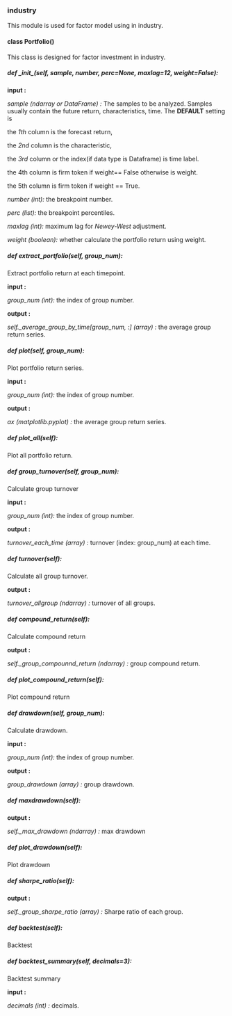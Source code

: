 ### industry

This module is used for factor model using in industry.

#### class Portfolio()

This class is designed for factor investment in industry.

##### def \__init__(self, sample, number, perc=*None*, maxlag=12, weight=*False*):

**input :**

*sample (ndarray or DataFrame) :*  The samples to be analyzed. Samples usually contain the future return, characteristics, time. The **DEFAULT** setting is 

the *1th* column is the forecast return, 

the *2nd* column is the characteristic, 

the *3rd* column or the index(if data type is Dataframe) is time label.

the 4th column is firm token if weight== False otherwise is weight.

the 5th column is firm token if weight == True.

*number (int):* the breakpoint number.

*perc (list):* the breakpoint percentiles.

*maxlag (int):* maximum lag for *Newey-West* adjustment.

*weight (boolean):* whether calculate the portfolio return using weight.



##### def extract_portfolio(self, group_num):

Extract portfolio return at each timepoint.

**input :**

*group_num (int):* the index of group number.

**output :**

*self._average_group_by_time[group_num, :] (array) :* the average group return series.



##### def plot(self, group_num):

Plot portfolio return series.

**input :**

*group_num (int):* the index of group number.

**output :**

*ax (matplotlib.pyplot) :* the average group return series.



##### def plot_all(self):

Plot all portfolio return.



##### def group_turnover(self, group_num):

Calculate group turnover

**input :**

*group_num (int):* the index of group number.

**output :**

*turnover_each_time (array) :* turnover (index: group_num) at each time.



##### def turnover(self):

Calculate all group turnover.

**output :**

*turnover_allgroup (ndarray) :* turnover of all groups.



##### def compound_return(self):

Calculate compound return

**output :**

*self._group_compounnd_return (ndarray) :* group compound return.



##### def plot_compound_return(self):

Plot compound return



##### def drawdown(self, group_num):

Calculate drawdown.

**input :**

*group_num (int):* the index of group number.

**output :**

*group_drawdown (array) :* group drawdown.



##### def maxdrawdown(self):

**output :**

*self._max_drawdown (ndarray) :* max drawdown



##### def plot_drawdown(self):

Plot drawdown



##### def sharpe_ratio(self):

**output :**

*self._group_sharpe_ratio (array) :* Sharpe ratio of each group.



##### def backtest(self):

Backtest



##### def backtest_summary(self, decimals=3):

Backtest summary

**input :**

*decimals (int) :* decimals.















